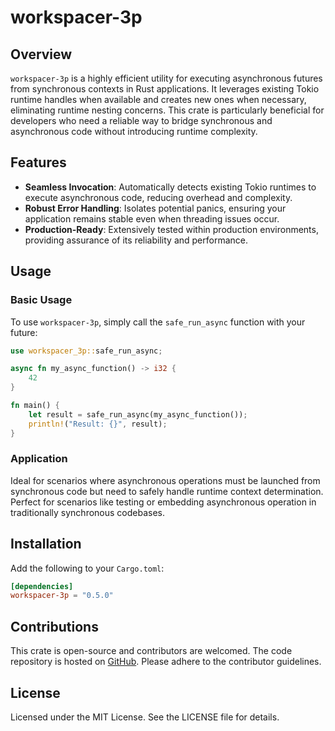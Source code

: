 # workspacer-3p

## Overview
`workspacer-3p` is a highly efficient utility for executing asynchronous futures from synchronous contexts in Rust applications. It leverages existing Tokio runtime handles when available and creates new ones when necessary, eliminating runtime nesting concerns. This crate is particularly beneficial for developers who need a reliable way to bridge synchronous and asynchronous code without introducing runtime complexity.

## Features
- **Seamless Invocation**: Automatically detects existing Tokio runtimes to execute asynchronous code, reducing overhead and complexity.
- **Robust Error Handling**: Isolates potential panics, ensuring your application remains stable even when threading issues occur.
- **Production-Ready**: Extensively tested within production environments, providing assurance of its reliability and performance.

## Usage
### Basic Usage
To use `workspacer-3p`, simply call the `safe_run_async` function with your future:

```rust
use workspacer_3p::safe_run_async;

async fn my_async_function() -> i32 {
    42
}

fn main() {
    let result = safe_run_async(my_async_function());
    println!("Result: {}", result);
}
```

### Application
Ideal for scenarios where asynchronous operations must be launched from synchronous code but need to safely handle runtime context determination. Perfect for scenarios like testing or embedding asynchronous operation in traditionally synchronous codebases.

## Installation
Add the following to your `Cargo.toml`:
```toml
[dependencies]
workspacer-3p = "0.5.0"
```

## Contributions
This crate is open-source and contributors are welcomed. The code repository is hosted on [GitHub](https://github.com/klebs6/klebs-general). Please adhere to the contributor guidelines.

## License
Licensed under the MIT License. See the LICENSE file for details.